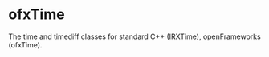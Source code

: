 ofxTime
=======

The time and timediff classes for standard C++ (IRXTime), openFrameworks (ofxTime).